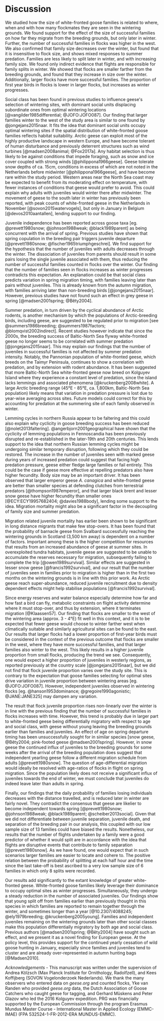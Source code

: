 
# Discussion

We studied how the size of white-fronted goose families is related to where, when and with how many flockmates they are seen in the wintering grounds. We found support for the effect of the size of successful families on how far they migrate from the breeding grounds, but only later in winter. Further, the number of successful families in flocks was higher in the west.
We also confirmed that family size decreases over the winter, but found that it is insensitive to flock size, and shows mixed responses to summer predation. Families are less likely to split later in winter, and with increasing family size. We found only indirect evidence that flights are responsible for family splits in winter.
We showed that flocks are smaller farther from the breeding grounds, and found that they increase in size over the winter. Additionally, larger flocks have more successful families. The proportion of first year birds in flocks is lower in larger flocks, but increases as winter progresses.

Social class has been found in previous studies to influence geese's selection of wintering sites, with dominant social units displacing subordinate ones from optimal wintering locations [@vangilder1985differential; @JOFO:JOFO087]. Our finding that larger families winter to the west of the study area is similar to one found by @jongejans2015naar. It fits the idea that dominant social units occupy optimal wintering sites if the spatial distribution of white-fronted goose families reflects habitat suitability. Arctic geese can exploit most of the highly productive landscape in western Europe, and have become tolerant of human disturbance and previously deterrent structures such as wind turbines [@madsen2008animal; @Fox2017a]. Any habitat selection is thus likely to be against conditions that impede foraging, such as snow and ice cover coupled with strong winds [@philippona1966geese]. Geese tolerate snow depths of ca. 15cm, conditions in excess of which are not noted in the Netherlands before midwinter [@philippona1966geese], and have become rare within the study period. Western areas near the North Sea coast may be expected to benefit from its moderating effect on temperature, with fewer instances of conditions that geese would prefer to avoid. This could explain why adults with juveniles would winter there after midwinter. The movement of geese to the south later in winter has previously been reported, with peak counts of white-fronted geese in the Netherlands in November [@sovon2015watervogels], but only in January in Belgium [@devos2010aantallen], lending support to our finding.

Juvenile independence has been reported across goose taxa [eg. @prevett1980snow; @johnson1988weak; @black1989parent] as being concurrent with the arrival of spring. Previous studies have shown that spring copulation in the breeding pair triggers juvenile departure [@prevett1980snow; @fischer1965triumphgeschrei]. We find support for the hypothesis that the number of juveniles with adults decreases through the winter.
The dissociation of juveniles from parents should result in some pairs losing the single juvenile associated with them, thus reducing the number of successful families counted in flocks over the winter. Our finding that the number of families seen in flocks increases as winter progresses contradicts this expectation. An explanation could be that social class predicts variation in spring migration timing, with families leaving later than pairs without juveniles. This is already known from the autumn migration, with families arriving later than non-breeding birds [@jongejans2015naar]. However, previous studies have not found such an effect in grey geese in spring [@madsen2001spring; @Bêty2004].

Summer predation, in turn driven by the cyclical abundance of Arctic rodents, is another mechanism by which the populations of Arctic-breeding birds, including geese, are suggested to be regulated prior to migration [see @summers1986breeding; @summers1987factors; @blomqvist2002indirect]. Recent studies however indicate that since the 2000s, the breeding success of Baltic-North Sea flyway white-fronted geese no longer seems to be correlated with summer predation [@jongejans2015naar]. This may explain our findings that the number of juveniles in successful families is not affected by summer predation intensity. Notably, the Pannonian population of white-fronted geese, which breeds on the Taimyr Peninsula, continues to show a correlation with predation, and by extension with rodent abundance.
It has been suggested that more Baltic-North Sea white-fronted geese now breed on Kolguyev Island where they experience a constant level of predation, since the island lacks lemmings and associated phenomena [@kruckenberg2008white].
A large Arctic breeding range (45°E - 85°E, ca. 1,800km, Baltic-North Sea population) likely means that variation in predation pressure is lost due to year-wise averaging across sites. Future models could correct for this by accounting for predation at the summering site of each family observed in winter.

Lemming cycles in northern Russia appear to be faltering and this could also explain why cyclicity in goose breeding success has been reduced [@nolet2013faltering]. @angerbjorn2001geographical have shown that the cyclicity of lemming populations in Fennoscandia has been previously disrupted and re-established in the later-19th and 20th centuries. This lends support to the idea that northern Russian lemming cycles might be undergoing similar temporary disruption, following which they could be restored.
The increase in the number of juveniles seen with marked geese during years of increased predation could suggest that facing high predation pressure, geese either fledge large families or fail entirely. This could be the case if geese more effective at repelling predators also have higher fecundity. Body size may be an important driver. It has been observed that larger emperor geese *A. canagica* and white-fronted geese are better than smaller species at defending clutches from terrestrial predators [@thompson1987emperor], and that larger black brent and lesser snow geese have higher fecundity than smaller ones [@ECY:ECY19957682404; @davies1988body], lending some support to the idea.
Migration mortality might also be a significant factor in the decoupling of family size and summer predation.

Migration related juvenile mortality has earlier been shown to be significant in long distance migrants that make few stop-overs. It has been found that the probability of barnacle geese from Svalbard successfully reaching the wintering grounds in Scotland (3,500 km away) is dependent on a number of factors. Important among these is the higher competition for resources that results from an increased abundance of geese at summer sites. In overexploited tundra habitats, juvenile geese are suggested to be unable to accumulate the reserves necessary for migration, subsequently failing to complete the trip [@owen1989survival]. Similar effects are suggested in lesser snow geese [@francis1992survival], and our result that the number of juveniles seen in families prior to migration is higher than in the first two months on the wintering grounds is in line with this prior work. As Arctic geese reach super-abundance, reduced juvenile recruitment due to density dependent effects might help stabilise populations [@francis1992survival].

Since energy reserves and water balance especially determine how far and how fast a bird can fly, metabolic constraints on flight activity determine where it must stop-over, and thus by extension, where it terminates migration [@Klaassen57]. Our finding that flocks are smaller to the west of the wintering area (approx. 3 - 4°E) fit well in this context, and it is to be expected that fewer geese would choose to winter farther west when climatically suitable and similarly agricultural sites can be found to the east.
Our results that larger flocks had a lower proportion of first-year birds must be considered in the context of the previous outcome that flocks are smaller in the west, where they have more successful families, and that larger families also winter to the west. This likely results in a higher juvenile proportion from small flocks, producing the trend we see.
Consequently, one would expect a higher proportion of juveniles in westerly regions, as reported previously at the country scale [@jongejans2015naar], but we did not find that flock juvenile proportion varies over the study site. This is contrary to the expectation that goose families selecting for optimal sites drive variation in juvenile proportion between wintering areas [eg. @JOFO:JOFO087]. However, independent juveniles observed in wintering flocks [eg. @hanson1953dominance; @gregoire1990agonistic; @JANE:JANE325] may dampen any variation.

The result that flock juvenile proportion rises non-linearly over the winter is in line with the previous finding that the number of successful families in flocks increases with time. However, this trend is probably due in larger part to white-fronted geese being differentially migratory with respect to age and social class, with geese without young leaving the breeding grounds earlier than families and juveniles. An effect of age on spring departure timing has been unsuccessfully sought for in similar species [snow geese, @Bêty2004; pink-footed geese @madsen2001spring]. However, in snow geese the continued influx of juveniles to the breeding grounds for some weeks after the arrival of the breeding population does suggest that independent yearling geese follow a different migration schedule from adults [@prevett1980snow]. The question of age-differential migration would ideally be resolved with age-ratios of flocks in flight on spring migration. Since the population likely does not receive a significant influx of juveniles towards the end of winter, we must conclude that juveniles do indeed leave later than adults in spring.

Finally, our findings that the daily probability of families losing individuals decreases with the distance travelled, and is reduced later in winter are fairly novel. They contradict the consensus that geese are likelier to become independent towards spring [@prevett1980snow; @johnson1988weak; @black1989parent; @scheiber2013social]. Given that we did not differentiate between juvenile separation, juvenile death, and separation of the breeding pair in our analysis, this coupled with our low sample size of 13 families could have biased the results.
Nonetheless, our results that the number of flights undertaken by a family were a good predictor of whether it would split are in accordance with the idea that flights are disruptive events that contribute to family separation [@prevett1980snow]. As we have found, one would expect that in such scenarios larger families are easier to locate and cohere to. The positive relation between the probability of splitting at each half hour and the time since the last take-off is best ascribed to a very low sample size of 6 families in which only 8 splits were recorded.

Our results add significantly to the extant knowledge of greater white-fronted geese. White-fronted goose families likely leverage their dominance to occupy optimal sites as winter progresses. Simultaneously, they undergo a steady reduction in the number of associated juveniles. Our findings show that young split off from families earlier than previously thought in this species in which families are reported to remain together through the winter, and sometimes longer than a year [@10.2307/4088245; @ely1979breeding; @kruckenberg2005young]. Families and independent juveniles remaining on the wintering grounds later than other social classes make this population differentially migratory by both age and social class. Previous authors [@madsen2001spring; @Bêty2004] have sought such an effect, and we present it as a novel finding for European geese. At the policy level, this provides support for the continued yearly cessation of wild goose hunting in January, especially since families and juveniles tend to cluster and are already over-represented in autumn hunting bags [@Madsen2010].

*Acknowledgements* - This manuscript was written under the supervision of Andrea Kölzsch (Max Planck Institute for Ornithology, Radolfzell), and Kees Koffijberg (SOVON Vogelonderzoek Nederlands). We thank the many observers who entered data on *geese.org* and counted flocks, Yke van Randen who provided *geese.org* data, the Dutch Association of Goose Catchers who caught geese for tagging, and Gerhard Müskens and Peter Glazov who led the 2016 Kolguyev expedition. PRG was financially supported by the European Commission through the program Erasmus Mundus Master Course - International Master in Applied Ecology (EMMC-IMAE) (FPA 532524-1-FR-2012-ERA MUNDUS-EMMC).
